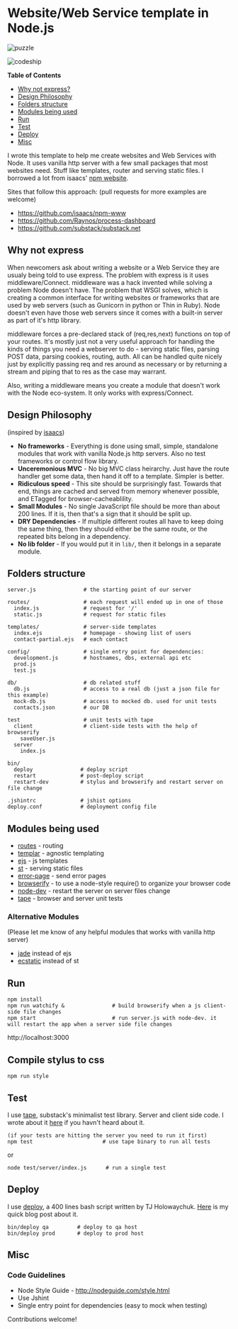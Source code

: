 # Website/Web Service template in Node.js

![puzzle](http://i.imgur.com/8orBBZu.png)

![codeship](https://www.codeship.io/projects/87c9c610-a174-0131-48e7-2eb91d28af94/status)

**Table of Contents**

* [Why not express?](#why-not-express)
* [Design Philosophy](#design-philosophy)
* [Folders structure](#folders-structure)
* [Modules being used](#modules-being-used)
* [Run](#run)
* [Test](#test)
* [Deploy](#deploy)
* [Misc](#misc)

I wrote this template to help me create websites and Web Services with Node. It uses vanilla http server with a few small packages that most websites need. Stuff like templates, router and serving static files. I borrowed a lot from isaacs' [npm website](https://github.com/isaacs/npm-www).

Sites that follow this approach: (pull requests for more examples are welcome)

* https://github.com/isaacs/npm-www
* https://github.com/Raynos/process-dashboard
* https://github.com/substack/substack.net

## Why not express

When newcomers ask about writing a website or a Web Service they are usualy being told to use express. The problem with express is it uses  middleware/Connect. middleware was a hack invented while solving a problem Node doesn't have. The problem that WSGI solves, which is creating a common interface for writing websites or frameworks that are used by web servers (such as Gunicorn in python or Thin in Ruby). Node doesn't even have those web servers since it comes with a built-in server as part of it's http library.  

middleware forces a pre-declared stack of (req,res,next) functions on top of your routes. It's mostly just not a very useful approach for handling the kinds of things you need a webserver to do - serving static files, parsing POST data, parsing cookies, routing, auth. All can be handled quite nicely just by explicitly passing req and res around as necessary or by returning a stream and piping that to res as the case may warrant.  

Also, writing a middleware means you create a module that doesn't work with the Node eco-system. It only works with express/Connect.

## Design Philosophy

(inspired by [isaacs](https://github.com/isaacs/npm-www))

* **No frameworks** - Everything is done using small, simple, standalone modules that work with vanilla Node.js http servers. Also no test frameworks or control flow library.
* **Unceremonious MVC** - No big MVC class heirarchy. Just have the route handler get some data, then hand it off to a template.  Simpler is better.
* **Ridiculous speed** - This site should be surprisingly fast.  Towards that end, things are cached and served from memory whenever possible, and ETagged for browser-cacheablility.
* **Small Modules** - No single JavaScript file should be more than about 200 lines.  If it is, then that's a sign that it should be split up.  
* **DRY Dependencies** - If multiple different routes all have to keep doing the same thing, then they should either be the same route, or the repeated bits belong in a dependency.
* **No lib folder** - If you would put it in `lib/`, then it belongs in a separate module.

## Folders structure

```
server.js               # the starting point of our server

routes/                 # each request will ended up in one of those
  index.js              # request for '/'
  static.js             # request for static files

templates/              # server-side templates
  index.ejs             # homepage - showing list of users
  contact-partial.ejs   # each contact

config/                 # single entry point for dependencies:
  development.js        # hostnames, dbs, external api etc
  prod.js
  test.js

db/                     # db related stuff
  db.js                 # access to a real db (just a json file for this example)
  mock-db.js            # access to mocked db. used for unit tests
  contacts.json         # our DB

test                    # unit tests with tape
  client                # client-side tests with the help of browserify
    saveUser.js
  server
    index.js

bin/
  deploy               # deploy script
  restart              # post-deploy script
  restart-dev          # stylus and browserify and restart server on file change

.jshintrc              # jshist options
deploy.conf            # deployment config file
```

## Modules being used

* [routes](https://github.com/aaronblohowiak/routes.js) - routing
* [templar](https://github.com/isaacs/templar) - agnostic templating
* [ejs](https://github.com/visionmedia/ejs) - js templates
* [st](https://github.com/isaacs/st) - serving static files
* [error-page](https://github.com/isaacs/error-page) - send error pages
* [browserify](https://github.com/substack/node-browserify) - to use a node-style require() to organize your browser code
* [node-dev](https://github.com/fgnass/node-dev) - restart the server on server files change
* [tape](https://github.com/substack/tape) - browser and server unit tests

### Alternative Modules

(Please let me know of any helpful modules that works with vanilla http server)

* [jade](https://github.com/visionmedia/jade) instead of ejs
* [ecstatic](https://github.com/jesusabdullah/node-ecstatic) instead of st

## Run

```
npm install
npm run watchify &               # build browserify when a js client-side file changes
npm start                        # run server.js with node-dev. it will restart the app when a server side file changes
```
http://localhost:3000

## Compile stylus to css

`npm run style`

## Test

I use [tape](https://github.com/substack/tape), substack's minimalist test library. Server and client side code.  I wrote about it [here](https://github.com/oren/oren.github.com/blob/master/posts/tape/tape.md) if you havn't heard about it.

    (if your tests are hitting the server you need to run it first)
    npm test                      # use tape binary to run all tests

or

    node test/server/index.js      # run a single test

## Deploy

I use [deploy](https://github.com/visionmedia/deploy), a 400 lines bash script written by TJ Holowaychuk. [Here](https://github.com/oren/oren.github.com/blob/master/posts/deploy.md) is my quick blog post about it.

    bin/deploy qa         # deploy to qa host
    bin/deploy prod       # deploy to prod host

## Misc

### Code Guidelines

* Node Style Guide - http://nodeguide.com/style.html
* Use Jshint
* Single entry point for dependencies (easy to mock when testing)

Contributions welcome!

